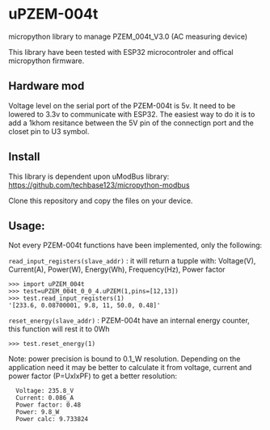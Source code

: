 # uPZEM-004t

micropython library to manage PZEM_004t_V3.0 (AC measuring device)


This library have been tested with ESP32 microcontroler and offical micropython firmware.

## Hardware mod
Voltage level on the serial port of the PZEM-004t is 5v.
It need to be lowered to 3.3v to communicate with ESP32.
The easiest way to do it is to add a 1khom resitance between the 5V pin of the connectign port and the closet pin to U3 symbol.

## Install
This library is dependent upon uModBus library: https://github.com/techbase123/micropython-modbus

Clone this repository and copy the files on your device.

## Usage:

Not every PZEM-004t functions have been implemented, only the following:

  ```read_input_registers(slave_addr)``` : it will return a tupple with: Voltage(V), Current(A), Power(W), Energy(Wh), Frequency(Hz), Power factor
  
```
>>> import uPZEM_004t
>>> test=uPZEM_004t_0_0_4.uPZEM(1,pins=[12,13])
>>> test.read_input_registers(1)
'[233.6, 0.08700001, 9.8, 11, 50.0, 0.48]'
```

  ```reset_energy(slave_addr)``` : PZEM-004t have an internal energy counter, this function will rest it to 0Wh

```
>>> test.reset_energy(1)
```

Note: power precision is bound to 0.1_W resolution.
Depending on the application need it may be better to calculate it from voltage, 
current and power factor (P=UxIxPF) to get a better resolution:
```
  Voltage: 235.8_V
  Current: 0.086_A
  Power factor: 0.48
  Power: 9.8_W
  Power calc: 9.733824
```

